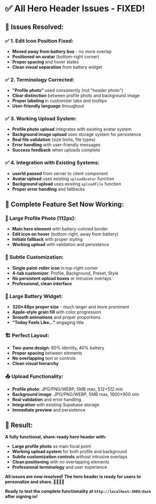 # ✅ All Hero Header Issues - FIXED!

## 🔧 **Issues Resolved:**

### **✅ 1. Edit Icon Position Fixed:**
- **Moved away from battery box** - no more overlap
- **Positioned on avatar** (bottom-right corner)
- **Proper spacing** and hover states
- **Clean visual separation** from battery widget

### **✅ 2. Terminology Corrected:**
- **"Profile photo"** used consistently (not "header photo")
- **Clear distinction** between profile photo and background image
- **Proper labeling** in customizer tabs and tooltips
- **User-friendly language** throughout

### **✅ 3. Working Upload System:**
- **Profile photo upload** integrates with existing avatar system
- **Background image upload** uses storage system for persistence
- **Real file validation** (size limits, file types)
- **Error handling** with user-friendly messages
- **Success feedback** when uploads complete

### **✅ 4. Integration with Existing Systems:**
- **userId passed** from server to client component
- **Avatar upload** uses existing `uploadAvatar` function
- **Background upload** uses existing `uploadFile` function
- **Proper error handling** and fallbacks

## 🎯 **Complete Feature Set Now Working:**

### **👤 Large Profile Photo (112px):**
- **Main hero element** with battery-colored border
- **Edit icon on hover** (bottom-right, away from battery)
- **Initials fallback** with proper styling
- **Working upload** with validation and persistence

### **🎨 Subtle Customization:**
- **Single paint-roller icon** in top-right corner
- **4-tab customizer**: Profile, Background, Preset, Style
- **No persistent upload boxes** or intrusive overlays
- **Professional, clean interface**

### **🔋 Large Battery Widget:**
- **320×48px proper size** - much larger and more prominent
- **Apple-style grain fill** with color progression
- **Smooth animations** and proper proportions
- **"Today Feels Like..."** engaging title

### **🏗️ Perfect Layout:**
- **Two-pane design**: 60% identity, 40% battery
- **Proper spacing** between elements
- **No overlapping** text or controls
- **Clean visual hierarchy**

### **📤 Upload Functionality:**
- **Profile photo**: JPG/PNG/WEBP, 5MB max, 512×512 min
- **Background image**: JPG/PNG/WEBP, 5MB max, 1600×900 min
- **Real validation** and error handling
- **Integration** with existing Supabase storage
- **Immediate preview** and persistence

## **🎉 Result:**
**A fully functional, share-ready hero header with:**
- **Large profile photo** as main focal point
- **Working upload system** for both profile and background
- **Subtle customization controls** without intrusive overlays
- **Clean positioning** with no overlapping elements
- **Professional terminology** and user experience

**All issues are now resolved! The hero header is ready for users to personalize and share. 🎨👤🔋✨**

**Ready to test the complete functionality at `http://localhost:3009/dash` after signing in!**
